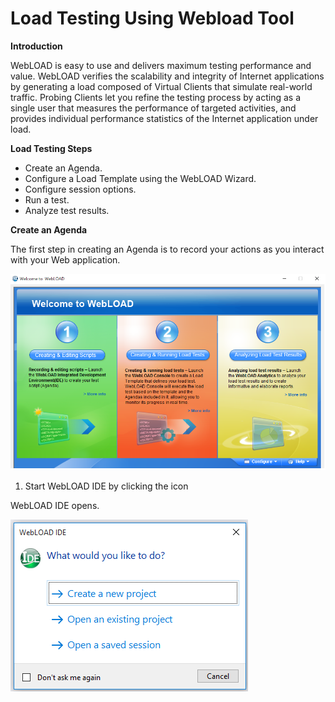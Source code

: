 # Load Testing Using Webload Tool

**Introduction**

WebLOAD is easy to use and delivers maximum testing performance and value. 
WebLOAD verifies the scalability and integrity of Internet applications by generating a load composed of Virtual Clients that simulate real-world traffic. 
Probing Clients let you refine the testing process by acting as a single user that measures the performance of targeted activities, and provides individual performance statistics of the Internet application under load. 

**Load Testing Steps**

* Create an Agenda.
* Configure a Load Template using the WebLOAD Wizard.
* Configure session options. 
* Run a test.
* Analyze test results. 

**Create an Agenda**

The first step in creating an Agenda is to record your actions as you interact with your Web application. 

![alt text](https://github.com/TSQAteam/Load-Testing-Using-Webload-Tool/blob/master/Screens/1.png)

1. Start WebLOAD IDE by clicking the icon

WebLOAD IDE opens. 

![alt text](https://github.com/TSQAteam/Load-Testing-Using-Webload-Tool/blob/master/Screens/2.png)
